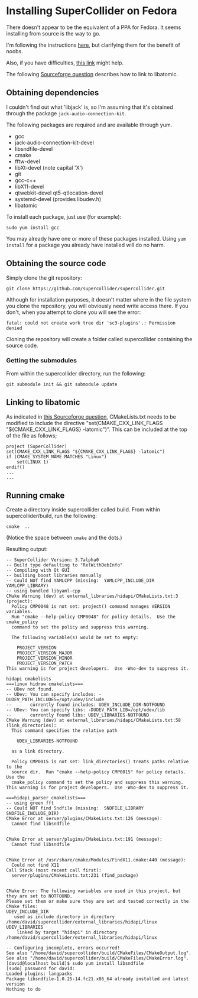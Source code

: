 # Installing SuperCollider on Fedora

There doesn't appear to be the equivalent of a PPA for Fedora. It seems installing from source is the way to go.

I'm following the instructions [here](https://github.com/supercollider/supercollider/blob/master/README_LINUX.md), but clarifying them for the benefit of noobs.

Also, if you have difficulties, [this link](http://new-supercollider-mailing-lists-forums-use-these.2681727.n2.nabble.com/Installing-SuperCollider-on-Fedora-21-No-CMAKE-CXX-COMPILER-could-be-found-td7615864.html) might help.

The following [Sourceforge question](http://stackoverflow.com/questions/31381892/fedora-22-compile-atomic-is-lock-free) describes how to link to libatomic.

## Obtaining dependencies

I couldn't find out what 'libjack' is, so I'm assuming that it's obtained through the package `jack-audio-connection-kit`.

The following packages are required and are available through yum.

* gcc
* jack-audio-connection-kit-devel
* libsndfile-devel
* cmake
* fftw-devel
* libXt-devel (note capital 'X')
* git
* gcc-c++
* libX11-devel
* qtwebkit-devel qt5-qtlocation-devel
* systemd-devel (provides libudev.h)
* libatomic

To install each package, just use (for example):

    sudo yum install gcc

You may already have one or more of these packages installed. Using `yum install` for a package you already have installed will do no harm.

## Obtaining the source code

Simply clone the git repository:

    git clone https://github.com/supercollider/supercollider.git

Although for installation purposes, it doesn't matter where in the file system you clone the repository, you will obviously need write access there. If you don't, when you attempt to clone you will see the error:

    fatal: could not create work tree dir 'sc3-plugins'.: Permission denied

Cloning the repository will create a folder called supercollider containing the source code.

### Getting the submodules

From within the supercollider directory, run the following:

    git submodule init && git submodule update

## Linking to libatomic
As indicated in [this Sourceforge question](http://stackoverflow.com/questions/31381892/fedora-22-compile-atomic-is-lock-free), CMakeLists.txt needs to be modified to include the directive "set(CMAKE_CXX_LINK_FLAGS "${CMAKE_CXX_LINK_FLAGS} -latomic")".  This can be included at the top of the file as follows;

    project (SuperCollider)
    set(CMAKE_CXX_LINK_FLAGS "${CMAKE_CXX_LINK_FLAGS} -latomic")
    if (CMAKE_SYSTEM_NAME MATCHES "Linux")
        set(LINUX 1)
    endif()
    ...
    ...

## Running cmake

Create a directory inside supercollider called build. From within supercollider/build, run the following:

    cmake  ..

(Notice the space between `cmake` and the dots.)

Resulting output:

    -- SuperCollider Version: 3.7alpha0
    -- Build type defaulting to "RelWithDebInfo"
    -- Compiling with Qt GUI
    -- building boost libraries manually
    -- Could NOT find YAMLCPP (missing:  YAMLCPP_INCLUDE_DIR YAMLCPP_LIBRARY) 
    -- using bundled libyaml-cpp
    CMake Warning (dev) at external_libraries/hidapi/CMakeLists.txt:3 (project):
      Policy CMP0048 is not set: project() command manages VERSION variables.
      Run "cmake --help-policy CMP0048" for policy details.  Use the cmake_policy
      command to set the policy and suppress this warning.
    
      The following variable(s) would be set to empty:
    
        PROJECT_VERSION
        PROJECT_VERSION_MAJOR
        PROJECT_VERSION_MINOR
        PROJECT_VERSION_PATCH
    This warning is for project developers.  Use -Wno-dev to suppress it.
    
    hidapi cmakelists
    ===linux hidraw cmakelists===
    -- UDev not found.
    -- UDev: You can specify includes: -DUDEV_PATH_INCLUDES=/opt/udev/include
    --       currently found includes: UDEV_INCLUDE_DIR-NOTFOUND
    -- UDev: You can specify libs: -DUDEV_PATH_LIB=/opt/udev/lib
    --       currently found libs: UDEV_LIBRARIES-NOTFOUND
    CMake Warning (dev) at external_libraries/hidapi/CMakeLists.txt:58 (link_directories):
      This command specifies the relative path
    
        UDEV_LIBRARIES-NOTFOUND
    
      as a link directory.
    
      Policy CMP0015 is not set: link_directories() treats paths relative to the
      source dir.  Run "cmake --help-policy CMP0015" for policy details.  Use the
      cmake_policy command to set the policy and suppress this warning.
    This warning is for project developers.  Use -Wno-dev to suppress it.
    
    ===hidapi_parser cmakelists===
    -- using green fft
    -- Could NOT find Sndfile (missing:  SNDFILE_LIBRARY SNDFILE_INCLUDE_DIR) 
    CMake Error at server/plugins/CMakeLists.txt:126 (message):
      Cannot find libsndfile
    
    
    CMake Error at server/plugins/CMakeLists.txt:191 (message):
      Cannot find libsndfile
    
    
    CMake Error at /usr/share/cmake/Modules/FindX11.cmake:440 (message):
      Could not find X11
    Call Stack (most recent call first):
      server/plugins/CMakeLists.txt:231 (find_package)
    
    
    CMake Error: The following variables are used in this project, but they are set to NOTFOUND.
    Please set them or make sure they are set and tested correctly in the CMake files:
    UDEV_INCLUDE_DIR
       used as include directory in directory /home/david/supercollider/external_libraries/hidapi/linux
    UDEV_LIBRARIES
        linked by target "hidapi" in directory /home/david/supercollider/external_libraries/hidapi/linux
    
    -- Configuring incomplete, errors occurred!
    See also "/home/david/supercollider/build/CMakeFiles/CMakeOutput.log".
    See also "/home/david/supercollider/build/CMakeFiles/CMakeError.log".
    [david@localhost build]$ sudo yum install libsndfile
    [sudo] password for david: 
    Loaded plugins: langpacks
    Package libsndfile-1.0.25-14.fc21.x86_64 already installed and latest version
    Nothing to do
